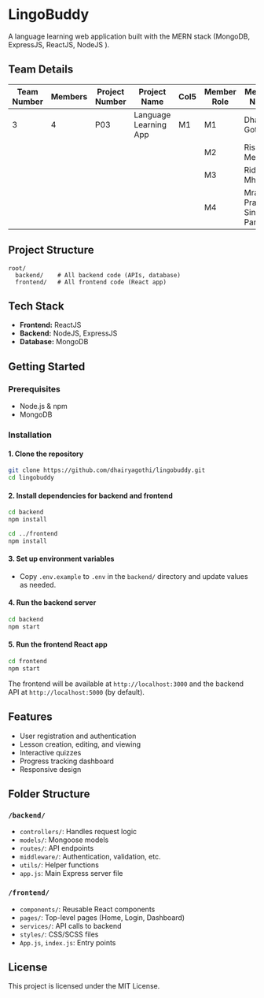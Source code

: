 # LingoBuddy

A language learning web application built with the MERN stack (MongoDB, ExpressJS, ReactJS, NodeJS ).

## Team Details 

| Team Number | Members | Project Number | Project Name | Col5 | Member Role | Member Name | Registration Number | VIT Email | Personal Email | Phone Number |
|---|---|---|---|---|---|---|---|---|---|---|
| 3 | 4 | P03 | Language Learning App | M1 | M1 | Dhairya Gothi | 23BCE10225 | dhairya.23bce10225@vitbhopal.ac.in | dhairyag31@gmail.com | 9424065768 |
| | | | | | M2 | Rishita Mehta | 23BCE10235 | rishita.23bce10235@vitbhopal.ac.in | rishitamehta298@gmail.com | 8854940711 |
| | | | | | M3 | Riddhi Mhadgut | 23BCE10110 | riddhi.23bce10110@vitbhopal.ac.in | riddhimhadgut17@gmail.com | 9109356746 |
| | | | | | M4 | Mradul Pratap Singh Parihar | 23BSA10178 | mradul.23bsa10178@vitbhopal.ac.in | officialcoding1@gmail.com | 7747067385 |

## Project Structure

```
root/
  backend/    # All backend code (APIs, database)
  frontend/   # All frontend code (React app)
```

## Tech Stack

- **Frontend:** ReactJS
- **Backend:** NodeJS, ExpressJS
- **Database:** MongoDB

## Getting Started

### Prerequisites

- Node.js & npm
- MongoDB

### Installation

#### 1. Clone the repository

```bash
git clone https://github.com/dhairyagothi/lingobuddy.git
cd lingobuddy
```

#### 2. Install dependencies for backend and frontend

```bash
cd backend
npm install

cd ../frontend
npm install
```

#### 3. Set up environment variables

- Copy `.env.example` to `.env` in the `backend/` directory and update values as needed.

#### 4. Run the backend server

```bash
cd backend
npm start
```

#### 5. Run the frontend React app

```bash
cd frontend
npm start
```

The frontend will be available at `http://localhost:3000` and the backend API at `http://localhost:5000` (by default).

## Features

- User registration and authentication
- Lesson creation, editing, and viewing
- Interactive quizzes
- Progress tracking dashboard
- Responsive design

## Folder Structure

### `/backend/`
- `controllers/`: Handles request logic
- `models/`: Mongoose models
- `routes/`: API endpoints
- `middleware/`: Authentication, validation, etc.
- `utils/`: Helper functions
- `app.js`: Main Express server file

### `/frontend/`
- `components/`: Reusable React components
- `pages/`: Top-level pages (Home, Login, Dashboard)
- `services/`: API calls to backend
- `styles/`: CSS/SCSS files
- `App.js`, `index.js`: Entry points

## License

This project is licensed under the MIT License.

